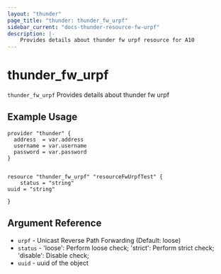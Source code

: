 ```yaml
---
layout: "thunder"
page_title: "thunder: thunder_fw_urpf"
sidebar_current: "docs-thunder-resource-fw-urpf"
description: |-
    Provides details about thunder fw urpf resource for A10
---
```


# thunder\_fw\_urpf

`thunder_fw_urpf` Provides details about thunder fw urpf
## Example Usage


```hcl
provider "thunder" {
  address  = var.address
  username = var.username
  password = var.password
}


resource "thunder_fw_urpf" "resourceFwUrpfTest" {
	status = "string"
uuid = "string"
 
}

```

## Argument Reference

* `urpf` - Unicast Reverse Path Forwarding (Default: loose)
* `status` - 'loose': Perform loose check; 'strict': Perform strict check; 'disable': Disable check;
* `uuid` - uuid of the object

